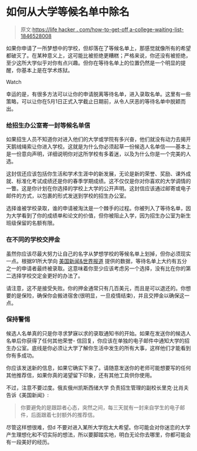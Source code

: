 # 如何从大学等候名单中除名

> 原文:[https://life hacker . com/how-to-get-off a-college-waiting-list-1846528008](https://lifehacker.com/how-to-get-off-a-college-waiting-list-1846528008)

如果你申请了一所梦想中的学校，但却落在了等候名单上，那感觉就像所有的希望都破灭了。在某种意义上，这可能比被拒绝更糟糕；严格来说，你还没有被拒绝，至少这所大学似乎对你有点兴趣。但你在等待名单上的位置仍然是一个明显的提醒，你基本上是在学术炼狱。

Watch

幸运的是，有很多方法可以让你的申请脱离等待名单，进入录取名单。这里有一些策略，可以让你在5月1日正式入学截止日期前，从令人厌恶的等待名单中脱颖而出。

### 给招生办公室寄一封等候名单信

如果招生人员不知道你对进入他们的大学或学院有多兴奋，他们就没有动力去揭开天鹅绒绳索让你进入学校。这就是为什么你必须起草一份候选人名单信——基本上是一份意向声明，详细说明你对这所学校有多着迷，以及为什么你是一个完美的人选。

这封信还应该包括你生活和学术生涯中的新发展，无论是新的荣誉、奖励、课外成就、标准化考试成绩还是你的春季学期成绩。这不仅仅是你对你喜欢的大学调情的一瞥。这是你计划在你选择的学校上大学的公开声明。这封信应该通过邮寄或电子邮件的方式，以包裹的形式发送到学校的招生办公室。

选择谁被学校录取，谁的申请被淘汰是一个棘手的过程。你被列入了等待名单，因为大学看到了你的成绩单和论文的价值，但你被阻止入学，因为招生办公室为新生班级保留的名额有限。

### 在不同的学校交押金

虽然你应该尽最大努力让自己的名字从梦想学校的等候名单上划掉，但你必须现实一点。根据91所大学向 [美国新闻&世界报道](https://www.usnews.com/education/best-colleges/articles/2017-04-13/how-to-get-admitted-off-a-college-waitlist-6-steps-for-success) 提供的数据，等待名单上大约有五分之一的申请者最终被录取。这意味着你至少应该考虑另一个选择，没有比在你的第二选择学校交定金更好的办法了。

请注意，这不是接受失败。你的押金通常只有几百美元，而且是可以退还的。你想要的是保险，确保你会搬进宿舍(很明显，一旦疫情结束)，并且交押金以确保这一点。

### 保持警惕

候选人名单真的只是你寻求梦寐以求的录取通知书的开始。如果在发送你的候选人名单后你获得了任何其他荣誉- 信回复，你应该在单独的电子邮件中通知大学的招生办公室。底线是你必须让大学了解你生活中发生的所有大事，这样他们才能看到你有多成功。

你应该发送新的信息，如果它确实下来了。请随意发送你的老师可能想要写的任何其他推荐信，如果你真的渴望留下印象，还有其他工具供你使用。

不过，注意不要过度。俄亥俄州凯斯西储大学 负责招生管理的副校长里克·比肖夫告诉《美国新闻》:

> 你要避免的是跟踪者心态，突然之间，每三天就有一封来自学生的电子邮件，后面跟着七封额外的推荐信。

尽管这样想很难，但d 不要对进入某所大学抱太大希望。你可能会对你迷恋的大学产生理想化和不切实际的想法，所以要脚踏实地，明白无论你去哪里，你都可能会有一段美好的经历。